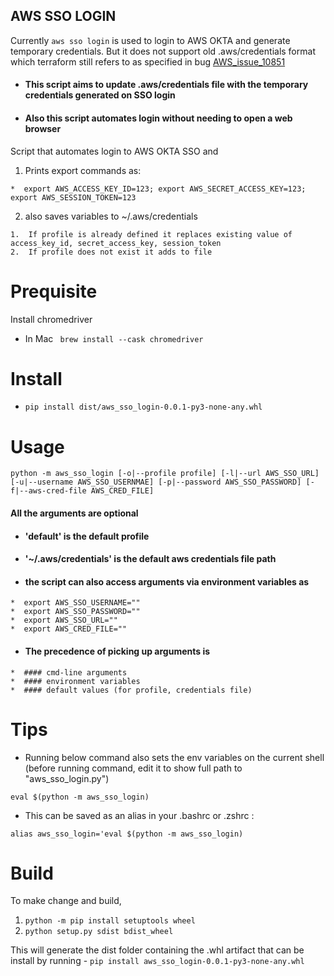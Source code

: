 AWS SSO LOGIN
-----
Currently `aws sso login` is used to login to AWS OKTA and generate temporary credentials. But it does not support old .aws/credentials format which terraform still refers to as specified in bug [AWS_issue_10851](https://github.com/hashicorp/terraform-provider-aws/issues/10851)
  *  #### This script aims to update .aws/credentials file with the temporary credentials generated on SSO login
  *  #### Also this script automates login without needing to open a web browser

Script that automates login to AWS OKTA SSO and

  1.  Prints export commands as:

    *  export AWS_ACCESS_KEY_ID=123; export AWS_SECRET_ACCESS_KEY=123; export AWS_SESSION_TOKEN=123

  2.  also saves variables to ~/.aws/credentials

    1.  If profile is already defined it replaces existing value of access_key_id, secret_access_key, session_token
    2.  If profile does not exist it adds to file

# Prequisite

Install chromedriver

  * In Mac ` brew install --cask chromedriver`

# Install

  * `pip install dist/aws_sso_login-0.0.1-py3-none-any.whl`

# Usage

`python -m aws_sso_login [-o|--profile profile] [-l|--url AWS_SSO_URL] [-u|--username AWS_SSO_USERNMAE] [-p|--password AWS_SSO_PASSWORD] [-f|--aws-cred-file AWS_CRED_FILE]`

#### All the arguments are optional

  *  #### 'default' is the default profile
  *  #### '~/.aws/credentials' is the default aws credentials file path
  *  #### the script can also access arguments via environment variables as
    *  export AWS_SSO_USERNAME=""
    *  export AWS_SSO_PASSWORD=""
    *  export AWS_SSO_URL=""
    *  export AWS_CRED_FILE=""
  *  #### The precedence of picking up arguments is
    *  #### cmd-line arguments
    *  #### environment variables
    *  #### default values (for profile, credentials file)
   

# Tips
  *  Running below command also sets the env variables on the current shell (before running command, edit it to show full path to "aws_sso_login.py") 

  `eval $(python -m aws_sso_login)`

  *  This can be saved as an alias in your .bashrc or .zshrc : 

  `alias aws_sso_login='eval $(python -m aws_sso_login)`

# Build
  To make change and build,
  1.  `python -m pip install setuptools wheel`
  2.  `python setup.py sdist bdist_wheel`
  
  This will generate the dist folder containing the .whl artifact that can be install by running - `pip install aws_sso_login-0.0.1-py3-none-any.whl`
